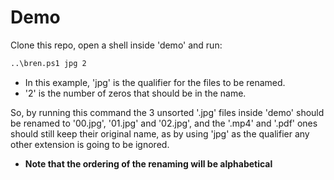 # Demo

Clone this repo, open a shell inside 'demo' and run:
```bash
..\bren.ps1 jpg 2
```

- In this example, 'jpg' is the qualifier for the files to be renamed.
- '2' is the number of zeros that should be in the name.

So, by running this command the 3 unsorted '.jpg' files inside 'demo' should be renamed to '00.jpg', '01.jpg' and '02.jpg', and the '.mp4' and '.pdf' ones should still keep their original name, as by using 'jpg' as the qualifier any other extension is going to be ignored.

- **Note that the ordering of the renaming will be alphabetical**

